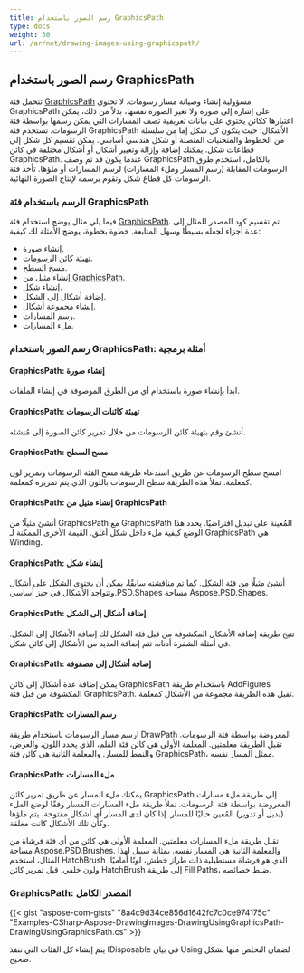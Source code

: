 ```yaml
---
title: رسم الصور باستخدام GraphicsPath
type: docs
weight: 30
url: /ar/net/drawing-images-using-graphicspath/
---
```


## **رسم الصور باستخدام GraphicsPath**
تتحمل فئة [GraphicsPath](https://reference.aspose.com/psd/net/aspose.psd/graphicspath) مسؤولية إنشاء وصيانة مسار رسومات. لا تحتوي GraphicsPath على إشارة إلى صورة ولا تغير الصورة نفسها، بدلاً من ذلك، يمكن اعتبارها ككائن يحتوي على بيانات تعريفية تصف المسارات التي يمكن رسمها بواسطة فئة الرسومات. تستخدم فئة GraphicsPath الأشكال؛ حيث يتكون كل شكل إما من سلسلة من الخطوط والمنحنيات المتصلة أو شكل هندسي أساسي. يمكن تقسيم كل شكل إلى قطاعات شكل. يمكنك إضافة وإزالة وتغيير أشكال أو أشكال مختلفة في كائن GraphicsPath. عندما يكون قد تم وصف GraphicsPath بالكامل، استخدم طرق الرسومات المقابلة (رسم المسار وملء المسارات) لرسم المسارات أو ملؤها. تأخذ فئة الرسومات كل قطاع شكل وتقوم برسمه لإنتاج الصورة النهائية.
### **الرسم باستخدام فئة GraphicsPath**
فيما يلي مثال يوضح استخدام فئة [GraphicsPath](https://reference.aspose.com/psd/net/aspose.psd/graphicspath). تم تقسيم كود المصدر للمثال إلى عدة أجزاء لجعله بسيطًا وسهل المتابعة. خطوة بخطوة، يوضح الأمثلة لك كيفية:

- إنشاء صورة.
- تهيئة كائن الرسومات.
- مسح السطح.
- إنشاء مثيل من [GraphicsPath](https://reference.aspose.com/psd/net/aspose.psd/graphicspath).
- إنشاء شكل.
- إضافة أشكال إلى الشكل.
- إنشاء مجموعة أشكال.
- رسم المسارات.
- ملء المسارات.


### **رسم الصور باستخدام GraphicsPath: أمثلة برمجية**
#### **GraphicsPath: إنشاء صورة**
ابدأ بإنشاء صورة باستخدام أي من الطرق الموصوفة في إنشاء الملفات.
#### **GraphicsPath: تهيئة كائنات الرسومات**
أنشئ وقم بتهيئة كائن الرسومات من خلال تمرير كائن الصورة إلى مُنشئه.
#### **GraphicsPath: مسح السطح**
امسح سطح الرسومات عن طريق استدعاء طريقة مسح الفئة الرسومات وتمرير لون كمعلمة. تملأ هذه الطريقة سطح الرسومات باللون الذي يتم تمريره كمعلمة.
#### **GraphicsPath: إنشاء مثيل من GraphicsPath**
أنشئ مثيلًا من GraphicsPath مع GraphicsPath المُعينة على تبديل افتراضيًا. يحدد هذا الوضع كيفية ملء داخل شكل أغلق. القيمة الأخرى الممكنة لـ GraphicsPath هي Winding.
#### **GraphicsPath: إنشاء شكل**
أنشئ مثيلًا من فئة الشكل. كما تم مناقشته سابقًا، يمكن أن يحتوي الشكل على أشكال وتتواجد الأشكال في حيز أساسي.PSD.Shapes مساحة Aspose.PSD.Shapes.
#### **GraphicsPath: إضافة أشكال إلى الشكل**
تتيح طريقة إضافة الأشكال المكشوفة من قبل فئة الشكل لك إضافة الأشكال إلى الشكل. في أمثلة الشفرة أدناه، تتم إضافة العديد من الأشكال إلى كائن شكل.
#### **GraphicsPath: إضافة أشكال إلى مصفوفة**
يمكن إضافة عدة أشكال إلى كائن GraphicsPath باستخدام طريقة AddFigures المكشوفة من قبل فئة GraphicsPath. تقبل هذه الطريقة مجموعة من الأشكال كمعلمة.
#### **GraphicsPath: رسم المسارات**
ارسم مسار الرسومات باستخدام طريقة DrawPath المعروضة بواسطة فئة الرسومات. تقبل الطريقة معلمتين. المعلمة الأولى هي كائن فئة القلم، الذي يحدد اللون، والعرض، والنمط للمسار. والمعلمة الثانية هي كائن فئة GraphicsPath، ممثل المسار نفسه.
#### **GraphicsPath: ملء المسارات**


يمكنك ملء المسار عن طريق تمرير كائن GraphicsPath إلى طريقة ملء مسارات المعروضة بواسطة فئة الرسومات. تملأ طريقة ملء المسارات المسار وفقًا لوضع الملء (بديل أو تدوير) المُعين حاليًا للمسار. إذا كان لدى المسار أي أشكال مفتوحة، يتم ملؤها وكأن تلك الأشكال كانت مغلقة.

تقبل طريقة ملء المسارات معلمتين. المعلمة الأولى هي كائن من أي فئة فرشاة من مساحة Aspose.PSD.Brushes. والمعلمة الثانية هي المسار نفسه. بمثابة سبيل لهذا المثال، استخدم HatchBrush الذي هو فرشاة مستطيلية ذات طراز خطش، لونًا أماميًا، ولون خلفي. قبل تمرير كائن HatchBrush إلى طريقة Fill Paths، ضبط خصائصه.
### **GraphicsPath: المصدر الكامل**
{{< gist "aspose-com-gists" "8a4c9d34ce856d1642fc7c0ce974175c" "Examples-CSharp-Aspose-DrawingImages-DrawingUsingGraphicsPath-DrawingUsingGraphicsPath.cs" >}}



يتم إنشاء كل الفئات التي تنفذ IDisposable في بيان Using لضمان التخلص منها بشكل صحيح.